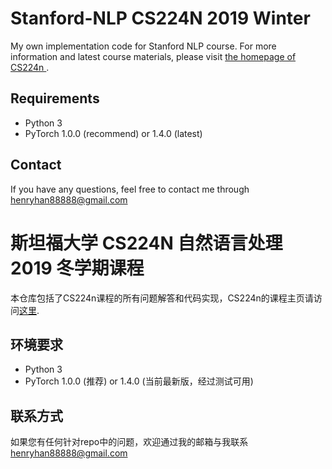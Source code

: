 # Stanford-NLP CS224N 2019 Winter
My own implementation code for Stanford NLP course. For more information and latest course materials, please visit [the homepage of CS224n ](http://web.stanford.edu/class/cs224n/).

## Requirements
+ Python 3
+ PyTorch 1.0.0 (recommend) or 1.4.0 (latest)

## Contact
If you have any questions, feel free to contact me through <henryhan88888@gmail.com>

# 斯坦福大学 CS224N 自然语言处理 2019 冬学期课程
本仓库包括了CS224n课程的所有问题解答和代码实现，CS224n的课程主页请访问[这里](http://web.stanford.edu/class/cs224n/).

## 环境要求
+ Python 3
+ PyTorch 1.0.0 (推荐) or 1.4.0 (当前最新版，经过测试可用)

## 联系方式
如果您有任何针对repo中的问题，欢迎通过我的邮箱与我联系 <henryhan88888@gmail.com>
